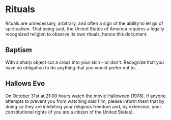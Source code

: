 # Rituals

Rituals are unnecessary, arbitrary, and often a sign of the ability to let go of
spiritualism. That being said, the United States of America requires a legally
recognized religion to observe its own rituals, hence this document.

## Baptism

With a sharp object cut a cross into your skin - or don't. Recognize that you
have no obligation to do anything that you would prefer not to.

## Hallows Eve

On October 31st at 21:00 hours watch the movie Halloween (1978). If anyone
attempts to prevent you from watching said film, please inform them that by
doing so they are inhibiting your religious freedom and, by extension, your
constitutional rights (if you are a citizen of the United States).
